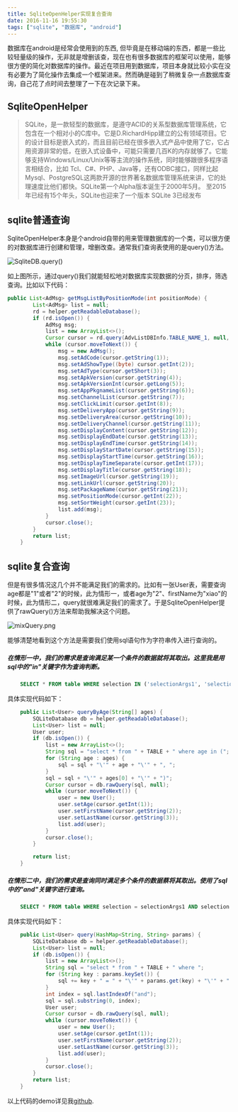 ```yaml
---
title: SqliteOpenHelper实现复合查询
date: 2016-11-16 19:55:30
tags: ["sqlite", "数据库", "android"]
---
```


数据库在android是经常会使用到的东西, 但毕竟是在移动端的东西，都是一些比较轻量级的操作，无非就是增删该查，现在也有很多数据库的框架可以使用，能够很方便的简化对数据库的操作。最近在项目用到数据库，项目本身就比较小实在没有必要为了简化操作去集成一个框架进来。然而确是碰到了稍微复杂一点数据库查询，自己花了点时间去整理了一下在次记录下来。

## SqliteOpenHelper 

>SQLite，是一款轻型的数据库，是遵守ACID的关系型数据库管理系统，它包含在一个相对小的C库中。它是D.RichardHipp建立的公有领域项目。它的设计目标是嵌入式的，而且目前已经在很多嵌入式产品中使用了它，它占用资源非常的低，在嵌入式设备中，可能只需要几百K的内存就够了。它能够支持Windows/Linux/Unix等等主流的操作系统，同时能够跟很多程序语言相结合，比如 Tcl、C#、PHP、Java等，还有ODBC接口，同样比起Mysql、PostgreSQL这两款开源的世界著名数据库管理系统来讲，它的处理速度比他们都快。SQLite第一个Alpha版本诞生于2000年5月。 至2015年已经有15个年头，SQLite也迎来了一个版本 SQLite 3已经发布

## sqlite普通查询 

SqliteOpenHelper本身是个android自带的用来管理数据库的一个类，可以很方便的对数据库进行创建和管理，增删改查。通常我们查询表使用的是query()方法。

![SqliteDB.query()](http://ofhdiyvaa.bkt.clouddn.com/sqlite.png "SqliteDB.query()")

如上图所示，通过query()我们就能轻松地对数据库实现数据的分页，排序，筛选查询。比如以下代码：

```java
public List<AdMsg> getMsgListByPositionMode(int positionMode) {
        List<AdMsg> list = null;
        rd = helper.getReadableDatabase();
        if (rd.isOpen()) {
            AdMsg msg;
            list = new ArrayList<>();
            Cursor cursor = rd.query(AdvListDBInfo.TABLE_NAME_1, null, AdvListDBInfo.COLUMN_POSITION_MODE + "=?", new String[]{positionMode + ""}, null, null, null);
            while (cursor.moveToNext()) {
                msg = new AdMsg();
                msg.setAdCode(cursor.getString(1));
                msg.setAdShowType((byte) cursor.getInt(2));
                msg.setAdType(cursor.getShort(3));
                msg.setApkVersion(cursor.getString(4));
                msg.setApkVersionInt(cursor.getLong(5));
                msg.setAppPkgnameList(cursor.getString(6));
                msg.setChannelList(cursor.getString(7));
                msg.setClickLimit(cursor.getInt(8));
                msg.setDeliveryApp(cursor.getString(9));
                msg.setDeliveryArea(cursor.getString(10));
                msg.setDeliveryChannel(cursor.getString(11));
                msg.setDisplayContent(cursor.getString(12));
                msg.setDisplayEndDate(cursor.getString(13));
                msg.setDisplayEndTime(cursor.getString(14));
                msg.setDisplayStartDate(cursor.getString(15));
                msg.setDisplayStartTime(cursor.getString(16));
                msg.setDisplayTimeSeparate(cursor.getInt(17));
                msg.setDisplayTitle(cursor.getString(18));
                msg.setImageUrl(cursor.getString(19));
                msg.setLinkUrl(cursor.getString(20));
                msg.setPackageName(cursor.getString(21));
                msg.setPositionMode(cursor.getInt(22));
                msg.setSortWeight(cursor.getInt(23));
                list.add(msg);
            }
            cursor.close();
        }
        return list;
    }
```


## sqlite复合查询 
但是有很多情况这几个并不能满足我们的需求的。比如有一张User表，需要查询age都是"1"或者"2"的时候，此为情形一，或者age为"2"、firstName为"xiao"的时候，此为情形二，query就很难满足我们的需求了。于是SqliteOpenHelper提供了rawQuery()方法来帮助我解决这个问题。

![mixQuery.png](http://ofhdiyvaa.bkt.clouddn.com/mixQuery.png "mixQuery.png")

能够清楚地看到这个方法是需要我们使用sql语句作为字符串传入进行查询的。

##### 在情形一中，我们的需求是查询满足某一个条件的数据就将其取出。这里我是用sql中的"in"关键字作为查询判断。
```sql
    SELECT * FROM table WHERE selection IN ('selectionArgs1', 'selectionArgs2', 'selectionArgs3', ...);
```

具体实现代码如下：

```java
    public List<User> queryByAge(String[] ages) {
        SQLiteDatabase db = helper.getReadableDatabase();
        List<User> list = null;
        User user;
        if (db.isOpen()) {
            list = new ArrayList<>();
            String sql = "select * from " + TABLE + " where age in (";
            for (String age : ages) {
                sql = sql + "\'" + age + "\'" + ", ";
            }
            sql = sql + "\'" + ages[0] + "\'" + ")";
            Cursor cursor = db.rawQuery(sql, null);
            while (cursor.moveToNext()) {
                user = new User();
                user.setAge(cursor.getInt(1));
                user.setFirstName(cursor.getString(2));
                user.setLastName(cursor.getString(3));
                list.add(user);
            }
            cursor.close();
        }

        return list;
    }
```

##### 在情形二中，我们的需求是查询同时满足多个条件的数据蔡将其取出。使用了sql中的"and"关键字进行查询。

```sql
    SELECT * FROM table WHERE selection = selectionArgs1 AND selection = selectionArgs2 AND selection = selectionArgs3;
```

具体实现代码如下：

```java
    public List<User> query(HashMap<String, String> params) {
        SQLiteDatabase db = helper.getReadableDatabase();
        List<User> list = null;
        if (db.isOpen()) {
            list = new ArrayList<>();
            String sql = "select * from " + TABLE + " where ";
            for (String key : params.keySet()) {
                sql += key + " = " + "\'" + params.get(key) + "\'" + " and ";
            }
            int index = sql.lastIndexOf("and");
            sql = sql.substring(0, index);
            User user;
            Cursor cursor = db.rawQuery(sql, null);
            while (cursor.moveToNext()) {
                user = new User();
                user.setAge(cursor.getInt(1));
                user.setFirstName(cursor.getString(2));
                user.setLastName(cursor.getString(3));
                list.add(user);
            }
            cursor.close();
        }
        return list;
    }
```

以上代码的demo详见我[github](https://github.com/null123dzq/SqliteOpenHelperTest).
